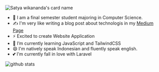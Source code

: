 ![Satya wikananda's card name](https://cardivo.vercel.app/api?name=Fuad%20Muhammad%20Nur&description=Hi,%20i%27m%20a%20web%20developer%20and%20i%27m%2020%20y.o.%22Nice%20to%20meet%20you%20%F0%9F%91%8B&image=https://avatars.githubusercontent.com/u/74080651?v=4&backgroundColor=%23ecf0f1&instagram=kelts.jsx&linkedin=Fuad%20Muhammad%20Nur&github=riveralights&twitter=keltskaya_&pattern=leaf&colorPattern=%23eaeaea)


- 🔭 I am a final semester student majoring in Computer Science.
- ✍ I'm very like writing a blog post about technologis in my [Medium Page](https://riveralights.medium.com/)
- ⚡ Excited to create Website Application
- 🌱 I’m currently learning JavaScript and TailwindCSS
- 😄 I'm natively speak Indonesian and fluently speak english.
- 💕 I'm currently fall in love with Laravel

![github stats](https://github-readme-stats.vercel.app/api?username=riveralights&show_icons=true)

<!---
riveralights/riveralights is a ✨ special ✨ repository because its `README.md` (this file) appears on your GitHub profile.
You can click the Preview link to take a look at your changes.
--->
